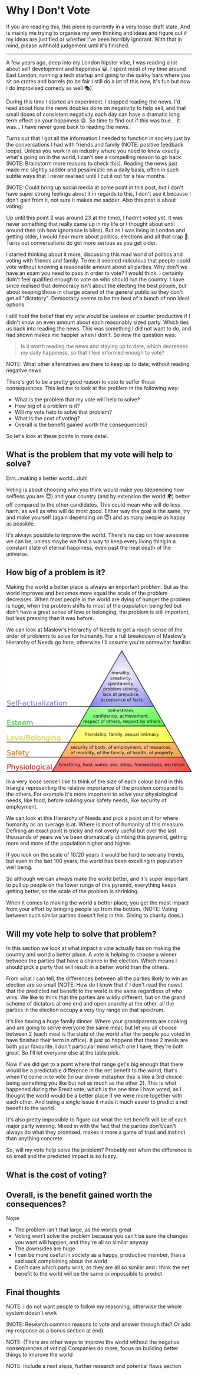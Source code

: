 # Why I Don't Vote

If you are reading this, this piece is currently in a very loose draft state. And is mainly me trying to organise my own thinking and ideas and figure out if my ideas are justified or whether I've been horribly ignorant. With that in mind, please withhold judgement until it's finished.

---

A few years ago, deep into my London hipster vibe, I was reading a lot about self development and happiness 😀. I spent most of my time around East London, running a tech startup and going to the quirky bars where you sit on crates and barrels (to be fair I still do a lot of this now, it's fun but now I do improvised comedy as well 🎭).

During this time I started an experiment. I stopped reading the news. I'd read about how the news doubles done on negativity to help sell, and that small doses of consistent negativity each day can have a dramatic long term effect on your happiness 😢. So time to find out if this was true... It was... I have never gone back to reading the news.

Turns out that I got all the information I needed to function in society just by the conversations I had with friends and family (NOTE: positive feedback loops). Unless you work in an industry where you need to know exactly what's going on in the world, I can't see a compelling reason to go back (NOTE: Brainstorm more reasons to check this). Reading the news just made me slightly sadder and pessimistic on a daily basis, often in such subtle ways that I never realised until I cut it out for a few months.

(NOTE: Could bring up social media at some point in this post, but I don't have super strong feelings about it in regards to this, I don't use it because I don't gain from it, not sure it makes me sadder. Also this post is about voting)

Up until this point (I was around 23 at the time), I hadn't voted yet. It was never something that really came up in my life or I thought about until around then (oh how ignorance is bliss). But as I was living in London and getting older, I would hear more about politics, elections and all that crap 💩. Turns out conversations do get more serious as you get older.

I started thinking about it more, discussing this mad world of politics and voting with friends and family. To me it seemed ridiculous that people could vote without knowing a reasonable amount about all parties. Why don't we have an exam you need to pass in order to vote? I would think. I certainly didn't feel qualified enough to vote on who should run the country. I have since realised that democracy isn't about the electing the best people, but about keeping those in charge scared of the general public so they don't get all "dictatory". Democracy seems to be the best of a bunch of non ideal options.

I still hold the belief that my vote would be useless or counter productive if I didn't know an even amount about each reasonably sized party. Which ties us back into reading the news. This was something I did not want to do, and had shown makes me happier when I don't. So now the question was:

> Is it worth reading the news and staying up to date, which decreases my daily happiness, so that I feel informed enough to vote?

NOTE: What other alternatives are there to keep up to date, without reading negative news

There's got to be a pretty good reason to vote to suffer those consequences. This led me to look at the problem in the following way:

- What is the problem that my vote will help to solve?
- How big of a problem is it?
- Will my vote help to solve that problem?
- What is the cost of voting?
- Overall is the benefit gained worth the consequences?

So let's look at these points in more detail.

## What is the problem that my vote will help to solve?

Errr...making a better world...duh!

Voting is about choosing who you think would make you (depending how selfless you are 😇) and your country (and by extension the world 🌍) better off compared to the other candidates. This could mean who will do less harm, as well as who will do most good. Either way the goal is the same, try and make yourself (again depending on 😇) and as many people as happy as possible.

It's always possible to improve the world. There's no cap on how awesome we can be, unless maybe we find a way to keep every living thing in a constant state of eternal happiness, even past the heat death of the universe.

## How big of a problem is it?

Making the world a better place is always an important problem. But as the world improves and becomes more equal the scale of the problem decreases. When most people in the world are dying of hunger the problem is huge, when the problem shifts to most of the population being fed but don't have a great sense of love or belonging, the problem is still important, but less pressing than it was before.

We can look at Maslow's Hierarchy of Needs to get a rough sense of the order of problems to solve for humanity. For a full breakdown of Maslow's Hierarchy of Needs go here, otherwise I'll assume you're somewhat familiar.

![Maslow](../assets/maslows-hierarchy-of-needs.svg)

In a very loose sense I like to think of the size of each colour band in this triangle representing the relative importance of the problem compared to the others. For example it's more important to solve your physiological needs, like food, before solving your safety needs, like security of employment.

We can look at this Hierarchy of Needs and pick a point on it for where humanity as an average is at. Where is most of humanity of this measure. Defining an exact point is tricky and not overly useful but over the last thousands of years we've been dramatically climbing this pyramid, getting more and more of the population higher and higher.

If you look on the scale of 10/20 years it would be hard to see any trends, but even in the last 100 years, the world has been excelling in population well being.

So although we can always make the world better, and it's super important to pull up people on the lower rungs of this pyramid, everything keeps getting better, so the scale of the problem is shrinking. 

When it comes to making the world a better place, you get the most impact from your effort by bringing people up from the bottom. (NOTE: Voting between such similar parties doesn't help in this. Giving to charity does.)

## Will my vote help to solve that problem?

In this section we look at what impact a vote actually has on making the country and world a better place. A vote is helping to choose a winner between the parties that have a chance in the election. Which means I should pick a party that will result in a better world than the others.

From what I can tell, the differences between all the parties likely to win an election are so small (NOTE: How do I know that if I don't read the news) that the predicted net benefit to the world is the same regardless of who wins. We like to think that the parties are wildly different, but on the grand scheme of dictators at one end and open anarchy at the other, all the parties in the election occupy a very tiny range on that spectrum. 

It's like having a huge family dinner. Where your grandparents are cooking and are going to serve everyone the same meal, but let you all choose between 2 (each meal is the state of the world after the people you voted in have finished their term in office). It just so happens that these 2 meals are both your favourite. I don't particular mind which one I have, they're both great. So I'll let everyone else at the table pick.

Now if we did get to a point where that range get's big enough that there would be a predictable difference in the net benefit to the world, that's when I'd come in to vote (In our dinner metaphor this is like a 3rd choice being something you like but not as much as the other 2). This is what happened during the Brexit vote, which is the one time I have voted, as I thought the world would be a better place if we were more together with each other. And being a single issue it made it much easier to predict a net benefit to the world.

It's also pretty impossible to figure out what the net benefit will be of each major party winning. Mixed in with the fact that the parties don't/can't always do what they promised, makes it more a game of trust and instinct than anything concrete.

So, will my vote help solve the problem? Probably not when the difference is so small and the predicted impact is so fuzzy.

## What is the cost of voting?

## Overall, is the benefit gained worth the consequences?

Nope

- The problem isn't that large, as the worlds great
- Voting won't solve the problem because you can't be sure the changes you want will happen, and they're all so similar anyway
- The downsides are huge
- I can be more useful in society as a happy, productive member, than a sad sack complaining about the world
- Don't care which party wins, as they are all so similar and I think the net benefit to the world will be the same or impossible to predict

## Final thoughts

NOTE: I do not want people to follow my reasoning, otherwise the whole system doesn't work

(NOTE: Research common reasons to vote and answer through this? Or add my response as a bonus section at end)

NOTE: (There are other ways to improve the world without the negative consequences of voting) Companies do more, focus on building better things to improve the world

NOTE: Include a next steps, further research and potential flaws section
